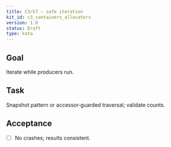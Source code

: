 ```yaml
---
title: C3/k7 — safe iteration
kit_id: c3_containers_allocators
version: 1.0
status: Draft
type: kata
---
```

## Goal
Iterate while producers run.
## Task
Snapshot pattern or accessor‑guarded traversal; validate counts.
## Acceptance
- [ ] No crashes; results consistent.